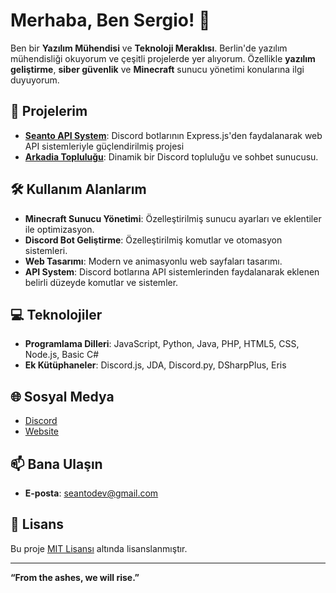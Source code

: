 # Merhaba, Ben Sergio! 👋

Ben bir **Yazılım Mühendisi** ve **Teknoloji Meraklısı**. Berlin'de yazılım mühendisliği okuyorum ve çeşitli projelerde yer alıyorum. Özellikle **yazılım geliştirme**, **siber güvenlik** ve **Minecraft** sunucu yönetimi konularına ilgi duyuyorum.

## 🚀 Projelerim

- **[Seanto API System](https://seanto.online)**: Discord botlarının Express.js'den faydalanarak web API sistemleriyle güçlendirilmiş projesi
- **[Arkadia Topluluğu](https://discord.gg/the100)**: Dinamik bir Discord topluluğu ve sohbet sunucusu.

## 🛠️ Kullanım Alanlarım

- **Minecraft Sunucu Yönetimi**: Özelleştirilmiş sunucu ayarları ve eklentiler ile optimizasyon.
- **Discord Bot Geliştirme**: Özelleştirilmiş komutlar ve otomasyon sistemleri.
- **Web Tasarımı**: Modern ve animasyonlu web sayfaları tasarımı.
- **API System**: Discord botlarına API sistemlerinden faydalanarak eklenen belirli düzeyde komutlar ve sistemler.

## 💻 Teknolojiler

- **Programlama Dilleri**: JavaScript, Python, Java, PHP, HTML5, CSS, Node.js, Basic C#
- **Ek Kütüphaneler**: Discord.js, JDA, Discord.py, DSharpPlus, Eris
## 🌐 Sosyal Medya

- [Discord](https://discord.com/users/930886031824281651)
- [Website](https://seanto.online)

## 📫 Bana Ulaşın

- **E-posta**: seantodev@gmail.com

## 📜 Lisans

Bu proje [MIT Lisansı](LICENSE) altında lisanslanmıştır.

---

**“From the ashes, we will rise.”**
